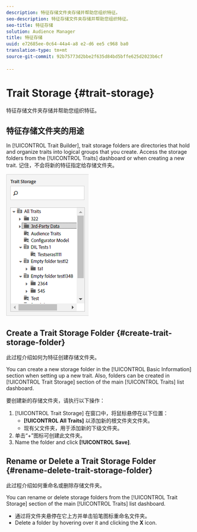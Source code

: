 ```yaml
---
description: 特征存储文件夹存储并帮助您组织特征。
seo-description: 特征存储文件夹存储并帮助您组织特征。
seo-title: 特征存储
solution: Audience Manager
title: 特征存储
uuid: e72685ee-0c64-44a4-a8 e2-d6 ee5 c968 ba0
translation-type: tm+mt
source-git-commit: 92b75773d2bbe2f635d84bd5bffe625d2023b6cf

---
```



# Trait Storage {#trait-storage}

特征存储文件夹存储并帮助您组织特征。

<!-- c_tb_storage.xml -->

## 特征存储文件夹的用途

In [!UICONTROL Trait Builder], trait storage folders are directories that hold and organize traits into logical groups that you create. Access the storage folders from the [!UICONTROL Traits] dashboard or when creating a new trait. 记住，不会将新的特征指定给存储文件夹。

![](assets/tb_storage.png)

## Create a Trait Storage Folder {#create-trait-storage-folder}

此过程介绍如何为特征创建存储文件夹。

<!-- t_tb_create_storage.xml -->

You can create a new storage folder in the [!UICONTROL Basic Information] section when setting up a new trait. Also, folders can be created in [!UICONTROL Trait Storage] section of the main [!UICONTROL Traits] list dashboard.

要创建新的存储文件夹，请执行以下操作：

1. [!UICONTROL Trait Storage] 在窗口中，将鼠标悬停在以下位置：
   * **[!UICONTROL All Traits]** 以添加新的根文件夹文件夹。
   * 现有父文件夹，用于添加新的下级文件夹。
1. 单击“+”图标可创建此文件夹。
1. Name the folder and click **[!UICONTROL Save]**.

## Rename or Delete a Trait Storage Folder {#rename-delete-trait-storage-folder}

此过程介绍如何重命名或删除存储文件夹。

<!-- t_tb_rename_delete_storage.xml -->

You can rename or delete storage folders from the [!UICONTROL Trait Storage] section of the main [!UICONTROL Traits] list dashboard.

* 通过将文件夹悬停在它上方并单击铅笔图标重命名文件夹。
* Delete a folder by hovering over it and clicking the **X** icon.